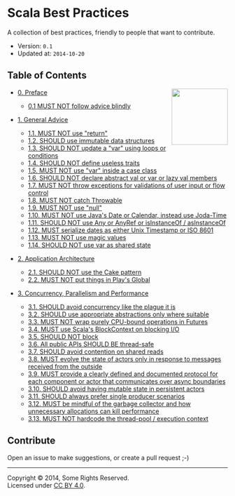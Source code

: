 # Scala Best Practices

A collection of best practices, friendly to people that want to
contribute.

- Version: `0.1`
- Updated at: `2014-10-20`

## Table of Contents

<img src="https://raw.githubusercontent.com/monifu/scala-best-practices/master/assets/scala-logo-256.png"  align="right" width="128" height="128" />

- [0. Preface](0-preface.md)
  - [0.1 MUST NOT follow advice blindly](0-preface.md#01-must-not-follow-advice-blindly)

- [1. General Advice](1-general-advice.md)
  - [1.1. MUST NOT use "return"](1-general-advice.md#11-must-not-use-return)
  - [1.2. SHOULD use immutable data structures](1-general-advice.md#12-should-use-immutable-data-structures)
  - [1.3. SHOULD NOT update a "var" using loops or conditions](1-general-advice.md#13-should-not-update-a-var-using-loops-or-conditions)
  - [1.4. SHOULD NOT define useless traits](1-general-advice.md#14-should-not-define-useless-traits)
  - [1.5. MUST NOT use "var" inside a case class](1-general-advice.md#15-must-not-use-var-inside-a-case-class)
  - [1.6. SHOULD NOT declare abstract val or var or lazy val members](1-general-advice.md#16-should-not-declare-abstract-val-or-var-or-lazy-val-members)
  - [1.7. MUST NOT throw exceptions for validations of user input or flow control](1-general-advice.md#17-must-not-throw-exceptions-for-validations-of-user-input-or-flow-control)
  - [1.8. MUST NOT catch Throwable](1-general-advice.md#18-must-not-catch-throwable-when-catching-exceptions)
  - [1.9. MUST NOT use "null"](1-general-advice.md#19-must-not-use-null)
  - [1.10. MUST NOT use Java's Date or Calendar, instead use Joda-Time](1-general-advice.md#110-must-not-use-javas-date-or-calendar-instead-use-joda-time)
  - [1.11. SHOULD NOT use Any or AnyRef or isInstanceOf / asInstanceOf](1-general-advice.md#111-should-not-use-any-or-anyref-or-isinstanceof--asinstanceof)
  - [1.12. MUST serialize dates as either Unix Timestamp or ISO 8601](1-general-advice.md#112-must-serialize-dates-as-either-unix-timestamp-or-as-iso-8601)
  - [1.13. MUST NOT use magic values](1-general-advice.md#113-must-not-use-magic-values)
  - [1.14. SHOULD NOT use var as shared state](1-general-advice.md#114-should-not-use-var-as-shared-state)

- [2. Application Architecture](2-architecture.md)
  - [2.1. SHOULD NOT use the Cake pattern](2-architecture.md#21-should-not-use-the-cake-pattern)
  - [2.2. MUST NOT put things in Play's Global](2-architecture.md#22-must-not-put-things-in-plays-global)

- [3. Concurrency, Parallelism and Performance](3-concurrency-paralelism-performance.md)
  - [3.1. SHOULD avoid concurrency like the plague it is](3-concurrency-paralelism-performance.md#31-should-avoid-concurrency-like-the-plague-it-is)
  - [3.2. SHOULD use appropriate abstractions only where suitable](3-concurrency-paralelism-performance.md#32-should-use-appropriate-abstractions-only-where-suitable---future-actors-rx)
  - [3.3. MUST NOT wrap purely CPU-bound operations in Futures](3-concurrency-paralelism-performance.md#33-must-not-wrap-purely-cpu-bound-operations-in-futures)
  - [3.4. MUST use Scala's BlockContext on blocking I/O](3-concurrency-paralelism-performance.md#34-must-use-scalas-blockcontext-on-blocking-io)
  - [3.5. SHOULD NOT block](3-concurrency-paralelism-performance.md#35-should-not-block)
  - [3.6. All public APIs SHOULD BE thread-safe](3-concurrency-paralelism-performance.md#36-all-public-apis-should-be-thread-safe)
  - [3.7. SHOULD avoid contention on shared reads](3-concurrency-paralelism-performance.md#37-should-avoid-contention-on-shared-reads)
  - [3.8. MUST evolve the state of actors only in response to messages received from the outside](3-concurrency-paralelism-performance.md#38-must-evolve-the-state-of-actors-only-in-response-to-messages-received-from-the-outside)
  - [3.9. MUST provide a clearly defined and documented protocol for each component or actor that communicates over async boundaries](3-concurrency-paralelism-performance.md#39-must-provide-a-clearly-defined-and-documented-protocol-for-each-component-or-actor-that-communicates-over-async-boundaries)
  - [3.10. SHOULD avoid having mutable state in persistent actors](3-concurrency-paralelism-performance.md#310-should-avoid-having-mutable-state-in-persistent-actors)
  - [3.11. SHOULD always prefer single producer scenarios](3-concurrency-paralelism-performance.md#311-should-always-prefer-single-producer-scenarios)
  - [3.12. MUST be mindful of the garbage collector and how unnecessary allocations can kill performance](3-concurrency-paralelism-performance.md#312-must-be-mindful-of-the-garbage-collector-and-how-unnecessary-allocations-can-kill-performance)
  - [3.13. MUST NOT hardcode the thread-pool / execution context](3-concurrency-paralelism-performance.md#313-must-not-hardcode-the-thread-pool--execution-context)

## Contribute

Open an issue to make suggestions, or create a pull request ;-)

---

Copyright &copy; 2014, Some Rights Reserved.<br />Licensed under [CC BY 4.0](https://creativecommons.org/licenses/by/4.0/).

